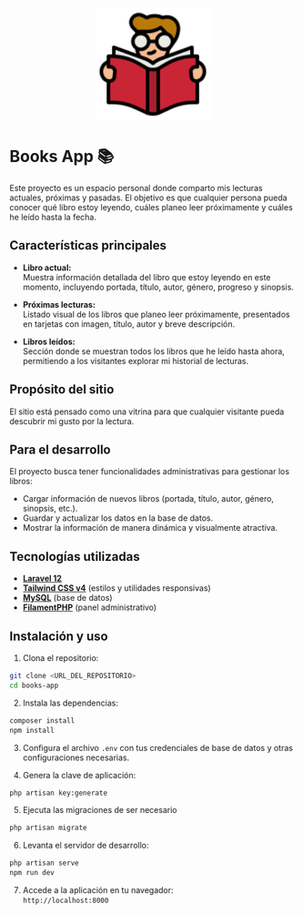 <p align="center">
  <img src="./public/images/lectura.png" alt="Logo" width="200">
</p>

# Books App 📚

Este proyecto es un espacio personal donde comparto mis lecturas actuales, próximas y pasadas. El objetivo es que cualquier persona pueda conocer qué libro estoy leyendo, cuáles planeo leer próximamente y cuáles he leído hasta la fecha.

## Características principales

- **Libro actual:**  
  Muestra información detallada del libro que estoy leyendo en este momento, incluyendo portada, título, autor, género, progreso y sinopsis.

- **Próximas lecturas:**  
  Listado visual de los libros que planeo leer próximamente, presentados en tarjetas con imagen, título, autor y breve descripción.

- **Libros leídos:**  
  Sección donde se muestran todos los libros que he leído hasta ahora, permitiendo a los visitantes explorar mi historial de lecturas.

## Propósito del sitio

El sitio está pensado como una vitrina para que cualquier visitante pueda descubrir mi gusto por la lectura.

## Para el desarrollo

El proyecto busca tener funcionalidades administrativas para gestionar los libros:
- Cargar información de nuevos libros (portada, título, autor, género, sinopsis, etc.).
- Guardar y actualizar los datos en la base de datos.
- Mostrar la información de manera dinámica y visualmente atractiva.

## Tecnologías utilizadas

- [**Laravel 12**](https://laravel.com/)
- [**Tailwind CSS v4**](https://tailwindcss.com/) (estilos y utilidades responsivas)
- [**MySQL**](https://www.mysql.com/) (base de datos)
- [**FilamentPHP**](https://filamentphp.com/) (panel administrativo)

## Instalación y uso

1. Clona el repositorio:
```bash 
git clone <URL_DEL_REPOSITORIO>
cd books-app
```

2. Instala las dependencias:
```bash
composer install
npm install
```

3. Configura el archivo `.env` con tus credenciales de base de datos y otras configuraciones necesarias.

4. Genera la clave de aplicación:
```bash
php artisan key:generate
```

5. Ejecuta las migraciones de ser necesario
```bash
php artisan migrate
```

6. Levanta el servidor de desarrollo:
```bash
php artisan serve
npm run dev
```

7. Accede a la aplicación en tu navegador:  
   `http://localhost:8000`
